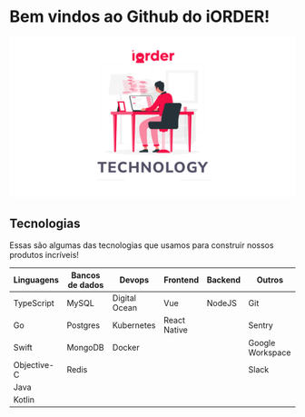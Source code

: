 # Bem vindos ao Github do iORDER!

![Banner Github](/images/banner.png)

## Tecnologias

Essas são algumas das tecnologias que usamos para construir nossos produtos incríveis!

| Linguagens  | Bancos de dados | Devops        | Frontend     | Backend | Outros           |
| ----------- | --------------- | ------------- | ------------ | ------- | ---------------- |
| TypeScript  | MySQL           | Digital Ocean | Vue          | NodeJS  | Git              |
| Go          | Postgres        | Kubernetes    | React Native |         | Sentry           |
| Swift       | MongoDB         | Docker        |              |         | Google Workspace |
| Objective-C | Redis           |               |              |         | Slack            |
| Java        |                 |               |              |         |                  |
| Kotlin      |                 |               |              |         |                  |
